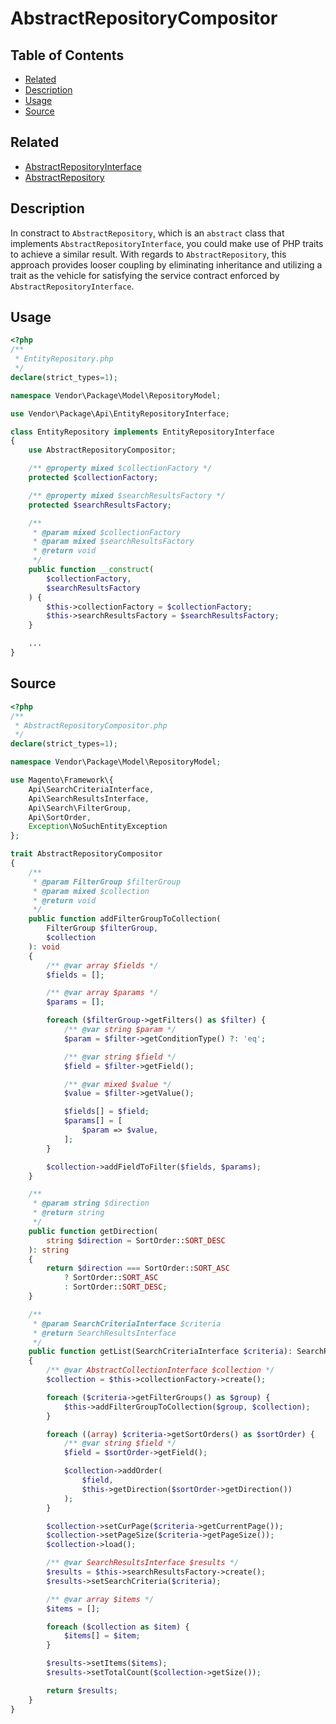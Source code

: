 # AbstractRepositoryCompositor

## Table of Contents

- [Related](#related)
- [Description](#description)
- [Usage](#usage)
- [Source](#source)

## Related

- [AbstractRepositoryInterface](AbstractRepositoryInterface.md)
- [AbstractRepository](AbstractRepository.md)

## Description

In constract to `AbstractRepository`, which is an `abstract` class that implements
`AbstractRepositoryInterface`, you could make use of PHP traits to achieve a similar
result. With regards to `AbstractRepository`, this approach provides looser coupling
by eliminating inheritance and utilizing a trait as the vehicle for satisfying the
service contract enforced by `AbstractRepositoryInterface`.

## Usage

```php
<?php
/**
 * EntityRepository.php
 */
declare(strict_types=1);

namespace Vendor\Package\Model\RepositoryModel;

use Vendor\Package\Api\EntityRepositoryInterface;

class EntityRepository implements EntityRepositoryInterface
{
    use AbstractRepositoryCompositor;

    /** @property mixed $collectionFactory */
    protected $collectionFactory;

    /** @property mixed $searchResultsFactory */
    protected $searchResultsFactory;

    /**
     * @param mixed $collectionFactory
     * @param mixed $searchResultsFactory
     * @return void
     */
    public function __construct(
        $collectionFactory,
        $searchResultsFactory
    ) {
        $this->collectionFactory = $collectionFactory;
        $this->searchResultsFactory = $searchResultsFactory;
    }

    ...
}
```

## Source

```php
<?php
/**
 * AbstractRepositoryCompositor.php
 */
declare(strict_types=1);

namespace Vendor\Package\Model\RepositoryModel;

use Magento\Framework\{
    Api\SearchCriteriaInterface,
    Api\SearchResultsInterface,
    Api\Search\FilterGroup,
    Api\SortOrder,
    Exception\NoSuchEntityException
};

trait AbstractRepositoryCompositor
{
    /**
     * @param FilterGroup $filterGroup
     * @param mixed $collection
     * @return void
     */
    public function addFilterGroupToCollection(
        FilterGroup $filterGroup,
        $collection
    ): void
    {
        /** @var array $fields */
        $fields = [];

        /** @var array $params */
        $params = [];

        foreach ($filterGroup->getFilters() as $filter) {
            /** @var string $param */
            $param = $filter->getConditionType() ?: 'eq';

            /** @var string $field */
            $field = $filter->getField();

            /** @var mixed $value */
            $value = $filter->getValue();

            $fields[] = $field;
            $params[] = [
                $param => $value,
            ];
        }

        $collection->addFieldToFilter($fields, $params);
    }

    /**
     * @param string $direction
     * @return string
     */
    public function getDirection(
        string $direction = SortOrder::SORT_DESC
    ): string
    {
        return $direction === SortOrder::SORT_ASC
            ? SortOrder::SORT_ASC
            : SortOrder::SORT_DESC;
    }

    /**
     * @param SearchCriteriaInterface $criteria
     * @return SearchResultsInterface
     */
    public function getList(SearchCriteriaInterface $criteria): SearchResultsInterface
    {
        /** @var AbstractCollectionInterface $collection */
        $collection = $this->collectionFactory->create();

        foreach ($criteria->getFilterGroups() as $group) {
            $this->addFilterGroupToCollection($group, $collection);
        }

        foreach ((array) $criteria->getSortOrders() as $sortOrder) {
            /** @var string $field */
            $field = $sortOrder->getField();

            $collection->addOrder(
                $field,
                $this->getDirection($sortOrder->getDirection())
            );
        }

        $collection->setCurPage($criteria->getCurrentPage());
        $collection->setPageSize($criteria->getPageSize());
        $collection->load();

        /** @var SearchResultsInterface $results */
        $results = $this->searchResultsFactory->create();
        $results->setSearchCriteria($criteria);

        /** @var array $items */
        $items = [];

        foreach ($collection as $item) {
            $items[] = $item;
        }

        $results->setItems($items);
        $results->setTotalCount($collection->getSize());

        return $results;
    }
}
```

